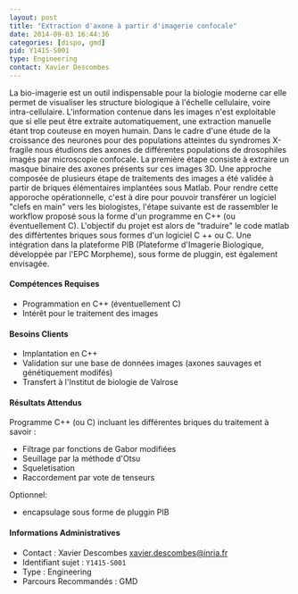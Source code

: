 ```yaml
---
layout: post
title: "Extraction d'axone à partir d'imagerie confocale"
date: 2014-09-03 16:44:36
categories: [dispo, gmd]
pid: Y1415-S001
type: Engineering
contact: Xavier Descombes
---
```

       
La bio-imagerie est un outil indispensable pour la biologie moderne car elle permet de visualiser
les structure biologique à l'échelle cellulaire, voire intra-cellulaire. L'information contenue dans les
images n'est exploitable que si elle peut être extraite automatiquement, une extraction manuelle étant
trop couteuse en moyen humain.
Dans le cadre d'une étude de la croissance des neurones pour des populations atteintes du syndromes X-fragile nous étudions des axones de différentes populations de drosophiles imagés par
microscopie confocale. La première étape consiste à extraire un masque binaire des axones présents
sur ces images 3D.
Une approche composée de plusieurs étape de traitements des images a été validée à partir de briques élémentaires implantées sous Matlab. Pour rendre cette apporoche opérationnelle, c'est à dire pour pouvoir transférer un logiciel "clefs en main" vers les biologistes, l'étape suivante est de rassembler le workflow proposé sous la forme d'un programme en C++ (ou éventuellement C).
L'objectif du projet est alors de "traduire" le code matlab des différtentes briques sous formes d'un logiciel C ++ ou C. Une intégration dans la plateforme PIB (Plateforme d'Imagerie Biologique, développée par l'EPC Morpheme), sous forme de pluggin, est également envisagée.

#### Compétences Requises
  * Programmation en C++ (éventuellement C)
  * Intérêt pour le traitement des images


#### Besoins Clients
 * Implantation en C++
 * Validation sur une base de données images (axones sauvages et génétiquement modifés)
 * Transfert à l'Institut de biologie de Valrose

#### Résultats Attendus
Programme C++ (ou C) incluant les différentes briques du traitement à savoir :

  * Filtrage par fonctions de Gabor modifiées
  *  Seuillage par la méthode d'Otsu
  * Squeletisation
  *  Raccordement par vote de tenseurs

Optionnel:

  * encapsulage sous forme de pluggin PIB
     

#### Informations Administratives
  * Contact : Xavier Descombes <xavier.descombes@inria.fr>
  * Identifiant sujet : `Y1415-S001`
  * Type : Engineering
  * Parcours Recommandés : GMD
     